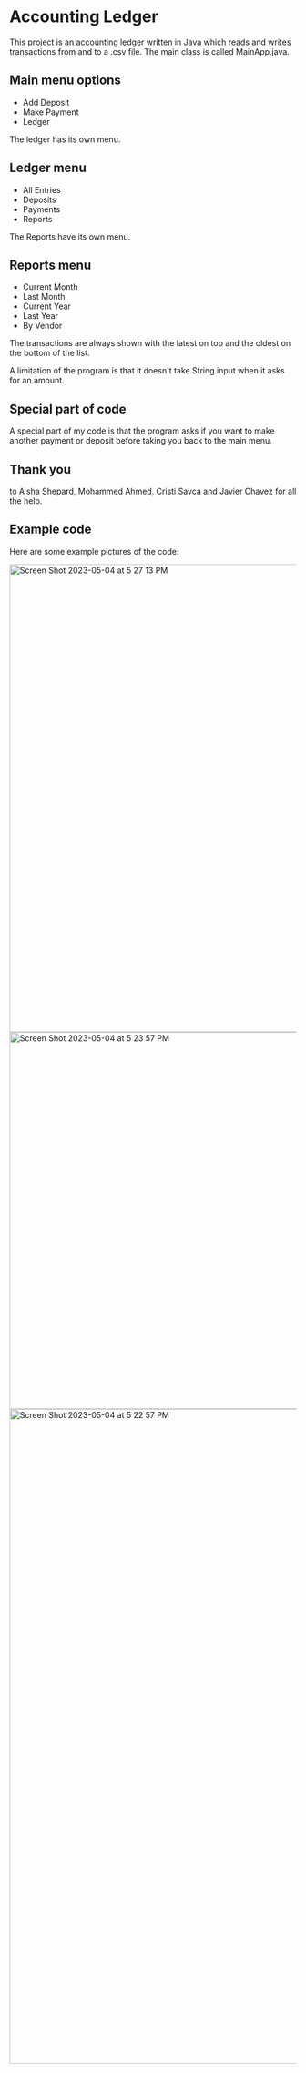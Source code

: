 # Accounting Ledger

This project is an accounting ledger written in Java which reads and writes transactions from and to a .csv file. The main class is called MainApp.java.
## Main menu options
- Add Deposit
- Make Payment
- Ledger

The ledger has its own menu.
## Ledger menu
- All Entries
- Deposits
- Payments
- Reports

The Reports have its own menu.
## Reports menu
- Current Month
- Last Month
- Current Year
- Last Year
- By Vendor

The transactions are always shown with the latest on top and the oldest on the bottom of the list. 

A limitation of the program is that it doesn't take String input when it asks for an amount. 

## Special part of code
A special part of my code is that the program asks if you want to make another payment or deposit before taking you back to the main menu.

## Thank you
to A'sha Shepard, Mohammed Ahmed, Cristi Savca and Javier Chavez for all the help.

## Example code

Here are some example pictures of the code:

<img width="822" alt="Screen Shot 2023-05-04 at 5 27 13 PM" src="https://user-images.githubusercontent.com/130683435/236255707-be239921-f47c-42bc-9661-1ea2619b0d51.png">
<img width="662" alt="Screen Shot 2023-05-04 at 5 23 57 PM" src="https://user-images.githubusercontent.com/130683435/236255713-4780d57b-5f45-49b0-8767-6339c77fa47c.png">
<img width="1150" alt="Screen Shot 2023-05-04 at 5 22 57 PM" src="https://user-images.githubusercontent.com/130683435/236255717-75f569c9-3b00-4ce7-97b2-d33baacc3dbc.png">

